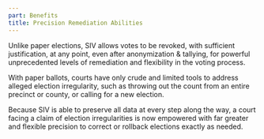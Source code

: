 ```yaml
---
part: Benefits
title: Precision Remediation Abilities
---
```


Unlike paper elections, SIV allows votes to be revoked, with sufficient justification, at any point, even after anonymization & tallying, for powerful unprecedented levels of remediation and flexibility in the voting process.

With paper ballots, courts have only crude and limited tools to address alleged election irregularity, such as throwing out the count from an entire precinct or county, or calling for a new election.

Because SIV is able to preserve all data at every step along the way, a court facing a claim of election irregularities is now empowered with far greater and flexible precision to correct or rollback elections exactly as needed.
